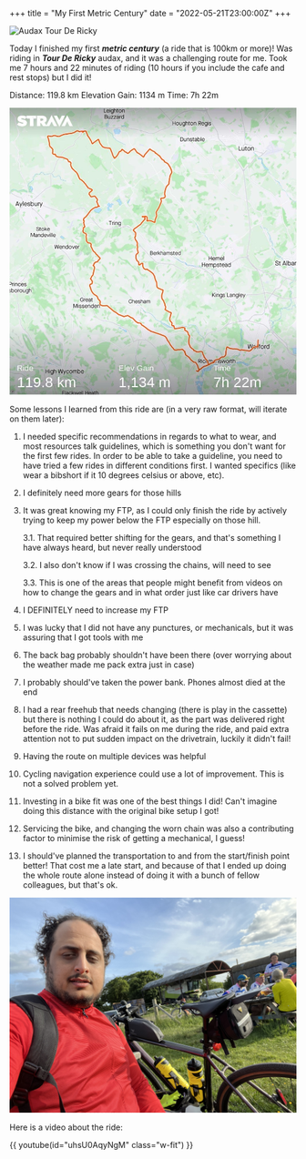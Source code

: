 +++
title = "My First Metric Century"
date = "2022-05-21T23:00:00Z"
+++

![Audax Tour De Ricky](audax-brevet.png)

Today I finished my first _**metric century**_ (a ride that is 100km or more)! Was riding in _**Tour De
Ricky**_ audax, and it was a challenging route for me. Took me 7 hours and 22 minutes of riding (10
hours if you include the cafe and rest stops) but I did it!

Distance: 119.8 km
Elevation Gain: 1134 m
Time: 7h 22m

![Metric Century Stats](metric-century-strava.jpg)

Some lessons I learned from this ride are (in a very raw format, will iterate on them later):

1. I needed specific recommendations in regards to what to wear, and most resources talk guidelines,
which is something you don't want for the first few rides. In order to be able to take a guideline,
you need to have tried a few rides in different conditions first. I wanted specifics (like wear a
bibshort if it 10 degrees celsius or above, etc).

2. I definitely need more gears for those hills

3. It was great knowing my FTP, as I could only finish the ride by actively trying to keep my power
below the FTP especially on those hill.

   3.1. That required better shifting for the gears, and that's something I have always heard, but never
   really understood

   3.2. I also don't know if I was crossing the chains, will need to see

   3.3. This is one of the areas that people might benefit from videos on how to change the gears and in
   what order just like car drivers have

4. I DEFINITELY need to increase my FTP

5. I was lucky that I did not have any punctures, or mechanicals, but it was assuring that I got tools
with me

6. The back bag probably shouldn't have been there (over worrying about the weather made me pack extra
just in case)

7. I probably should've taken the power bank. Phones almost died at the end

8. I had a rear freehub that needs changing (there is play in the cassette) but there is nothing I
could do about it, as the part was delivered right before the ride. Was afraid it fails on me during
the ride, and paid extra attention not to put sudden impact on the drivetrain, luckily it didn't
fail!

9. Having the route on multiple devices was helpful

10. Cycling navigation experience could use a lot of improvement. This is not a solved problem yet.

11. Investing in a bike fit was one of the best things I did! Can't imagine doing this distance with the
original bike setup I got!

12. Servicing the bike, and changing the worn chain was also a contributing factor to minimise the risk
of getting a mechanical, I guess!

13. I should've planned the transportation to and from the start/finish point better! That cost me a
late start, and because of that I ended up doing the whole route alone instead of doing it with a
bunch of fellow colleagues, but that's ok.

![Me at the finish line](metric-century-finish-line.jpg)

Here is a video about the ride:

{{ youtube(id="uhsU0AqyNgM" class="w-fit") }}
